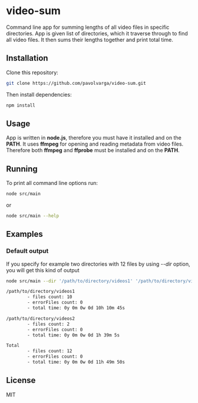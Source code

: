 # video-sum

Command line app for summing lengths of all video files in specific directories.
App is given list of directories, which it traverse through to find all video files.
It then sums their lengths together and print total time.

## Installation

Clone this repository:

```sh
git clone https://github.com/pavolvarga/video-sum.git
```

Then install dependencies:

```sh
npm install
```

## Usage

App is written in **node.js**, therefore you must have it installed and on the **PATH**.
It uses **ffmpeg** for opening and reading metadata from video files. Therefore both
**ffmpeg** and **ffprobe** must be installed and on the **PATH**.

## Running

To print all command line options run:

```sh
node src/main
```

or 

```sh
node src/main --help
```
## Examples

### Default output

If you specify for example two directories with 12 files by using *--dir* option, you will get this kind of output

```sh
node src/main --dir '/path/to/directory/videos1' '/path/to/directory/videos2'

/path/to/directory/videos1
        - files count: 10 
        - errorFiles count: 0
        - total time: 0y 0m 0w 0d 10h 10m 45s

/path/to/directory/videos2
        - files count: 2
        - errorFiles count: 0
        - total time: 0y 0m 0w 0d 1h 39m 5s

Total
        - files count: 12
        - errorFiles count: 0
        - total time: 0y 0m 0w 0d 11h 49m 50s
```

## License

MIT